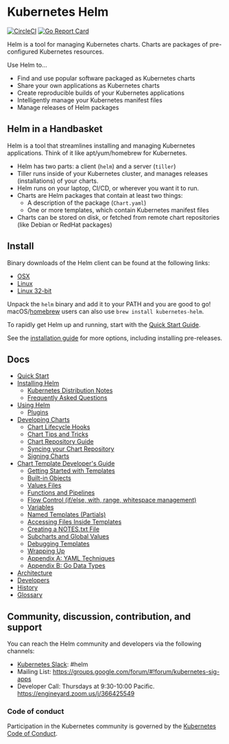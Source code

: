 # Kubernetes Helm

[![CircleCI](https://circleci.com/gh/caicloud/helm.svg?style=svg)](https://circleci.com/gh/caicloud/helm)
[![Go Report Card](https://goreportcard.com/badge/github.com/caicloud/helm)](https://goreportcard.com/report/github.com/caicloud/helm)

Helm is a tool for managing Kubernetes charts. Charts are packages of
pre-configured Kubernetes resources.

Use Helm to...

- Find and use popular software packaged as Kubernetes charts
- Share your own applications as Kubernetes charts
- Create reproducible builds of your Kubernetes applications
- Intelligently manage your Kubernetes manifest files
- Manage releases of Helm packages

## Helm in a Handbasket

Helm is a tool that streamlines installing and managing Kubernetes applications.
Think of it like apt/yum/homebrew for Kubernetes.

- Helm has two parts: a client (`helm`) and a server (`tiller`)
- Tiller runs inside of your Kubernetes cluster, and manages releases (installations)
  of your charts.
- Helm runs on your laptop, CI/CD, or wherever you want it to run.
- Charts are Helm packages that contain at least two things:
  - A description of the package (`Chart.yaml`)
  - One or more templates, which contain Kubernetes manifest files
- Charts can be stored on disk, or fetched from remote chart repositories
  (like Debian or RedHat packages)

## Install

Binary downloads of the Helm client can be found at the following links:

- [OSX](https://kubernetes-helm.storage.googleapis.com/helm-v2.1.3-darwin-amd64.tar.gz)
- [Linux](https://kubernetes-helm.storage.googleapis.com/helm-v2.1.3-linux-amd64.tar.gz)
- [Linux 32-bit](https://kubernetes-helm.storage.googleapis.com/helm-v2.1.3-linux-386.tar.gz)

Unpack the `helm` binary and add it to your PATH and you are good to go!
macOS/[homebrew](https://brew.sh/) users can also use `brew install kubernetes-helm`.

To rapidly get Helm up and running, start with the [Quick Start Guide](docs/quickstart.md).

See the [installation guide](docs/install.md) for more options,
including installing pre-releases.


## Docs

- [Quick Start](docs/quickstart.md)
- [Installing Helm](docs/install.md)
  - [Kubernetes Distribution Notes](docs/kubernetes_distros.md)
  - [Frequently Asked Questions](docs/install_faq.md)
- [Using Helm](docs/using_helm.md)
  - [Plugins](docs/plugins.md)
- [Developing Charts](docs/charts.md)
	- [Chart Lifecycle Hooks](docs/charts_hooks.md)
	- [Chart Tips and Tricks](docs/charts_tips_and_tricks.md)
	- [Chart Repository Guide](docs/chart_repository.md)
	- [Syncing your Chart Repository](docs/chart_repository_sync_example.md)
	- [Signing Charts](docs/provenance.md)
- [Chart Template Developer's Guide](docs/chart_template_guide/index.md)
  - [Getting Started with Templates](docs/chart_template_guide/getting_started.md)
  - [Built-in Objects](docs/chart_template_guide/builtin_objects.md)
  - [Values Files](docs/chart_template_guide/values_files.md)
  - [Functions and Pipelines](docs/chart_template_guide/functions_and_pipelines.md)
  - [Flow Control (if/else, with, range, whitespace management)](docs/chart_template_guide/control_structures.md)
  - [Variables](docs/chart_template_guide/variables.md)
  - [Named Templates (Partials)](docs/chart_template_guide/named_templates.md)
  - [Accessing Files Inside Templates](docs/chart_template_guide/accessing_files.md)
  - [Creating a NOTES.txt File](docs/chart_template_guide/notes_files.md)
  - [Subcharts and Global Values](docs/chart_template_guide/subcharts_and_globals.md)
  - [Debugging Templates](docs/chart_template_guide/debugging.md)
  - [Wrapping Up](docs/chart_template_guide/wrapping_up.md)
  - [Appendix A: YAML Techniques](docs/chart_template_guide/yaml_techniques.md)
  - [Appendix B: Go Data Types](docs/chart_template_guide/data_types.md)
- [Architecture](docs/architecture.md)
- [Developers](docs/developers.md)
- [History](docs/history.md)
- [Glossary](docs/glossary.md)

## Community, discussion, contribution, and support

You can reach the Helm community and developers via the following channels:

- [Kubernetes Slack](https://slack.k8s.io): #helm
- Mailing List: https://groups.google.com/forum/#!forum/kubernetes-sig-apps
- Developer Call: Thursdays at 9:30-10:00 Pacific. https://engineyard.zoom.us/j/366425549

### Code of conduct

Participation in the Kubernetes community is governed by the [Kubernetes Code of Conduct](code-of-conduct.md).
